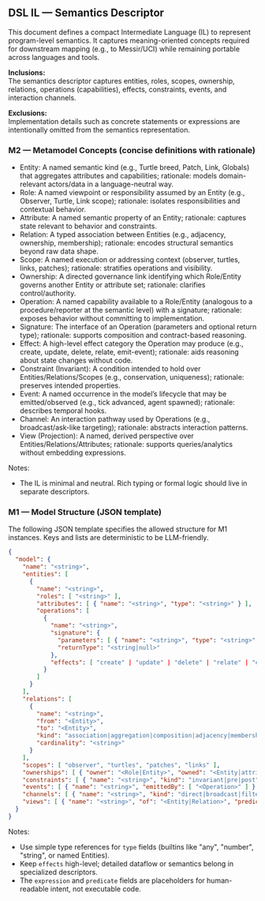 ## DSL IL — Semantics Descriptor 

This document defines a compact Intermediate Language (IL) to represent program-level semantics. It captures meaning-oriented concepts required for downstream mapping (e.g., to Messir/UCI) while remaining portable across languages and tools.

**Inclusions:**  
The semantics descriptor captures entities, roles, scopes, ownership, relations, operations (capabilities), effects, constraints, events, and interaction channels.

**Exclusions:**  
Implementation details such as concrete statements or expressions are intentionally omitted from the semantics representation.

### M2 — Metamodel Concepts (concise definitions with rationale)

- Entity: A named semantic kind (e.g., Turtle breed, Patch, Link, Globals) that aggregates attributes and capabilities; rationale: models domain-relevant actors/data in a language-neutral way.
- Role: A named viewpoint or responsibility assumed by an Entity (e.g., Observer, Turtle, Link scope); rationale: isolates responsibilities and contextual behavior.
- Attribute: A named semantic property of an Entity; rationale: captures state relevant to behavior and constraints.
- Relation: A typed association between Entities (e.g., adjacency, ownership, membership); rationale: encodes structural semantics beyond raw data shape.
- Scope: A named execution or addressing context (observer, turtles, links, patches); rationale: stratifies operations and visibility.
- Ownership: A directed governance link identifying which Role/Entity governs another Entity or attribute set; rationale: clarifies control/authority.
- Operation: A named capability available to a Role/Entity (analogous to a procedure/reporter at the semantic level) with a signature; rationale: exposes behavior without committing to implementation.
- Signature: The interface of an Operation (parameters and optional return type); rationale: supports composition and contract-based reasoning.
- Effect: A high-level effect category the Operation may produce (e.g., create, update, delete, relate, emit-event); rationale: aids reasoning about state changes without code.
- Constraint (Invariant): A condition intended to hold over Entities/Relations/Scopes (e.g., conservation, uniqueness); rationale: preserves intended properties.
- Event: A named occurrence in the model’s lifecycle that may be emitted/observed (e.g., tick advanced, agent spawned); rationale: describes temporal hooks.
- Channel: An interaction pathway used by Operations (e.g., broadcast/ask-like targeting); rationale: abstracts interaction patterns.
- View (Projection): A named, derived perspective over Entities/Relations/Attributes; rationale: supports queries/analytics without embedding expressions.

Notes:
- The IL is minimal and neutral. Rich typing or formal logic should live in separate descriptors.

### M1 — Model Structure (JSON template)

The following JSON template specifies the allowed structure for M1 instances. Keys and lists are deterministic to be LLM-friendly.

```json
{
  "model": {
    "name": "<string>",
    "entities": [
      {
        "name": "<string>",
        "roles": [ "<string>" ],
        "attributes": [ { "name": "<string>", "type": "<string>" } ],
        "operations": [
          {
            "name": "<string>",
            "signature": {
              "parameters": [ { "name": "<string>", "type": "<string>" } ],
              "returnType": "<string|null>"
            },
            "effects": [ "create" | "update" | "delete" | "relate" | "emit-event" ]
          }
        ]
      }
    ],
    "relations": [
      {
        "name": "<string>",
        "from": "<Entity>",
        "to": "<Entity>",
        "kind": "association|aggregation|composition|adjacency|membership|ownership",
        "cardinality": "<string>"
      }
    ],
    "scopes": [ "observer", "turtles", "patches", "links" ],
    "ownerships": [ { "owner": "<Role|Entity>", "owned": "<Entity|attribute-group>", "notes": "<string>" } ],
    "constraints": [ { "name": "<string>", "kind": "invariant|pre|post", "expression": "<string>" } ],
    "events": [ { "name": "<string>", "emittedBy": [ "<Operation>" ] } ],
    "channels": [ { "name": "<string>", "kind": "direct|broadcast|filter", "source": "<Role|Entity>", "target": "<Role|Entity|View>" } ],
    "views": [ { "name": "<string>", "of": "<Entity|Relation>", "predicate": "<string|null>" } ]
  }
}
```

Notes:
- Use simple type references for `type` fields (builtins like "any", "number", "string", or named Entities).
- Keep `effects` high-level; detailed dataflow or semantics belong in specialized descriptors.
- The `expression` and `predicate` fields are placeholders for human-readable intent, not executable code.




